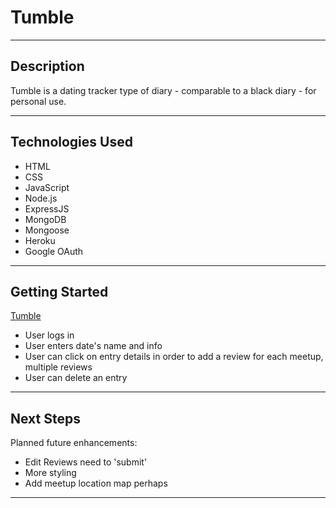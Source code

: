 # Tumble

---

## Description

Tumble is a dating tracker type of diary - comparable to a black diary - for personal use.

---

## Technologies Used

* HTML
* CSS
* JavaScript
* Node.js
* ExpressJS
* MongoDB
* Mongoose
* Heroku
* Google OAuth

---

## Getting Started

[Tumble](https://sei-project2-tumble.herokuapp.com)

* User logs in
* User enters date's name and info
* User can click on entry details in order to add a review for each meetup, multiple reviews
* User can delete an entry

---

## Next Steps

Planned future enhancements:

* Edit Reviews need to 'submit'
* More styling
* Add meetup location map perhaps

---



